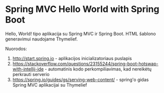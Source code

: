 # Spring MVC Hello World with Spring Boot

Hello, World! tipo aplikacija su Spring MVC ir Spring Boot.
HTML šablono generavimui naudojame Thymelief.

Nuorodos:
1. http://start.spring.io - aplikacijos inicializatoriaus puslapis
2. https://stackoverflow.com/questions/23155244/spring-boot-hotswap-with-intellij-ide -
automatinis kodo perkompiliavimas, kad nereikėtų perkrauti serverio
3. https://spring.io/guides/gs/serving-web-content/ - spring'o gidas Spring MVC aplikacijai su Thymelief

